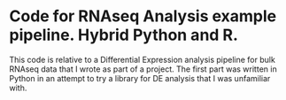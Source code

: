 # Code for RNAseq Analysis example pipeline. Hybrid Python and R.

This code is relative to a Differential Expression analysis pipeline for bulk RNAseq data that I wrote as part of a project. The first part was written in Python in an attempt to try a library for DE analysis that I was unfamiliar with.
